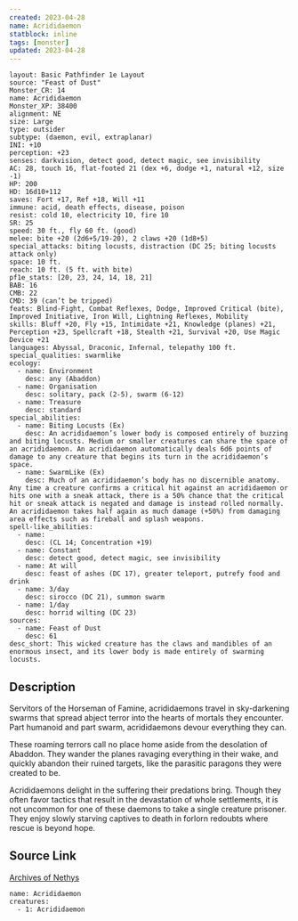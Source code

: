```yaml
---
created: 2023-04-28
name: Acrididaemon
statblock: inline
tags: [monster]
updated: 2023-04-28
---
```

```statblock
layout: Basic Pathfinder 1e Layout
source: "Feast of Dust"
Monster_CR: 14
name: Acrididaemon
Monster_XP: 38400
alignment: NE
size: Large
type: outsider
subtype: (daemon, evil, extraplanar)
INI: +10
perception: +23
senses: darkvision, detect good, detect magic, see invisibility
AC: 28, touch 16, flat-footed 21 (dex +6, dodge +1, natural +12, size -1)
HP: 200
HD: 16d10+112
saves: Fort +17, Ref +18, Will +11
immune: acid, death effects, disease, poison
resist: cold 10, electricity 10, fire 10
SR: 25
speed: 30 ft., fly 60 ft. (good)
melee: bite +20 (2d6+5/19-20), 2 claws +20 (1d8+5)
special_attacks: biting locusts, distraction (DC 25; biting locusts attack only)
space: 10 ft.
reach: 10 ft. (5 ft. with bite)
pf1e_stats: [20, 23, 24, 14, 18, 21]
BAB: 16
CMB: 22
CMD: 39 (can’t be tripped)
feats: Blind-Fight, Combat Reflexes, Dodge, Improved Critical (bite), Improved Initiative, Iron Will, Lightning Reflexes, Mobility
skills: Bluff +20, Fly +15, Intimidate +21, Knowledge (planes) +21, Perception +23, Spellcraft +18, Stealth +21, Survival +20, Use Magic Device +21
languages: Abyssal, Draconic, Infernal, telepathy 100 ft.
special_qualities: swarmlike
ecology:
  - name: Environment
    desc: any (Abaddon)
  - name: Organisation
    desc: solitary, pack (2-5), swarm (6-12)
  - name: Treasure
    desc: standard
special_abilities:
  - name: Biting Locusts (Ex)
    desc: An acrididaemon’s lower body is composed entirely of buzzing and biting locusts. Medium or smaller creatures can share the space of an acrididaemon. An acrididaemon automatically deals 6d6 points of damage to any creature that begins its turn in the acrididaemon’s space.
  - name: SwarmLike (Ex)
    desc: Much of an acrididaemon’s body has no discernible anatomy. Any time a creature confirms a critical hit against an acrididaemon or hits one with a sneak attack, there is a 50% chance that the critical hit or sneak attack is negated and damage is instead rolled normally. An acrididaemon takes half again as much damage (+50%) from damaging area effects such as fireball and splash weapons.
spell-like_abilities:
  - name:
    desc: (CL 14; Concentration +19)
  - name: Constant
    desc: detect good, detect magic, see invisibility
  - name: At will
    desc: feast of ashes (DC 17), greater teleport, putrefy food and drink
  - name: 3/day
    desc: sirocco (DC 21), summon swarm
  - name: 1/day
    desc: horrid wilting (DC 23)
sources:
  - name: Feast of Dust
    desc: 61
desc_short: This wicked creature has the claws and mandibles of an enormous insect, and its lower body is made entirely of swarming locusts.
```
## Description
Servitors of the Horseman of Famine, acrididaemons travel in sky-darkening swarms that spread abject terror into the hearts of mortals they encounter. Part humanoid and part swarm, acrididaemons devour everything they can.

These roaming terrors call no place home aside from the desolation of Abaddon. They wander the planes ravaging everything in their wake, and quickly abandon their ruined targets, like the parasitic paragons they were created to be.

Acrididaemons delight in the suffering their predations bring. Though they often favor tactics that result in the devastation of whole settlements, it is not uncommon for one of these daemons to take a single creature prisoner. They enjoy slowly starving captives to death in forlorn redoubts where rescue is beyond hope.
## Source Link
[Archives of Nethys](https://aonprd.com/MonsterDisplay.aspx?ItemName=Acrididaemon)
```encounter-table
name: Acrididaemon
creatures:
  - 1: Acrididaemon
```
